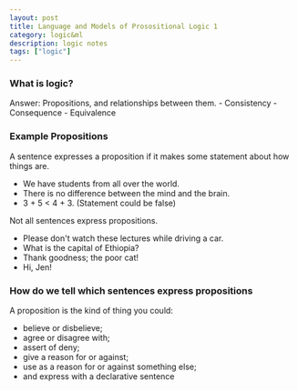 ```yaml
---
layout: post
title: Language and Models of Prosositional Logic 1
category: logic&ml
description: logic notes
tags: ["logic"]
---
```


### What is logic?

Answer: Propositions, and relationships between them.
        - Consistency
        - Consequence
        - Equivalence

### Example Propositions
A sentence expresses a proposition if it makes some statement about how things are.

- We have students from all over the world.
- There is no difference between the mind and the brain.
- 3 + 5 < 4 + 3. (Statement could be false)

Not all sentences express propositions.
- Please don't watch these lectures while driving a car.
- What is the capital of Ethiopia?
- Thank goodness; the poor cat!
- Hi, Jen!

### How do we tell which sentences express propositions

A proposition is the kind of thing you could:
- believe or disbelieve;
- agree or disagree with;
- assert of deny;
- give a reason for or against;
- use as a reason for or against something else;
- and express with a declarative sentence
